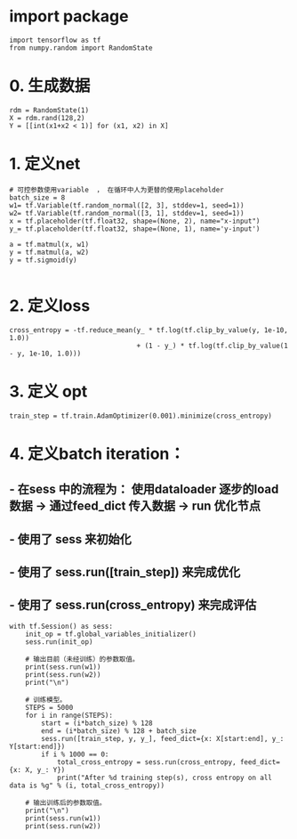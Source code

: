 # import package
```
import tensorflow as tf
from numpy.random import RandomState
```


# 0. 生成数据

```
rdm = RandomState(1)
X = rdm.rand(128,2)
Y = [[int(x1+x2 < 1)] for (x1, x2) in X]
```

# 1. 定义net

```
# 可控参数使用variable  ， 在循环中人为更替的使用placeholder
batch_size = 8
w1= tf.Variable(tf.random_normal([2, 3], stddev=1, seed=1))
w2= tf.Variable(tf.random_normal([3, 1], stddev=1, seed=1))
x = tf.placeholder(tf.float32, shape=(None, 2), name="x-input")
y_= tf.placeholder(tf.float32, shape=(None, 1), name='y-input')

a = tf.matmul(x, w1)
y = tf.matmul(a, w2)
y = tf.sigmoid(y)


```

# 2. 定义loss
```
cross_entropy = -tf.reduce_mean(y_ * tf.log(tf.clip_by_value(y, 1e-10, 1.0))
                                + (1 - y_) * tf.log(tf.clip_by_value(1 - y, 1e-10, 1.0)))

```

# 3. 定义 opt
```
train_step = tf.train.AdamOptimizer(0.001).minimize(cross_entropy)

```


# 4. 定义batch iteration：
## - 在sess 中的流程为： 使用dataloader 逐步的load 数据 -> 通过feed_dict 传入数据 -> run 优化节点
## - 使用了 sess 来初始化
## - 使用了 sess.run([train_step]) 来完成优化
## - 使用了 sess.run(cross_entropy) 来完成评估

```
with tf.Session() as sess:
    init_op = tf.global_variables_initializer()
    sess.run(init_op)
    
    # 输出目前（未经训练）的参数取值。
    print(sess.run(w1))
    print(sess.run(w2))
    print("\n")
    
    # 训练模型。
    STEPS = 5000
    for i in range(STEPS):
        start = (i*batch_size) % 128
        end = (i*batch_size) % 128 + batch_size
        sess.run([train_step, y, y_], feed_dict={x: X[start:end], y_: Y[start:end]})
        if i % 1000 == 0:
            total_cross_entropy = sess.run(cross_entropy, feed_dict={x: X, y_: Y})
            print("After %d training step(s), cross entropy on all data is %g" % (i, total_cross_entropy))
    
    # 输出训练后的参数取值。
    print("\n")
    print(sess.run(w1))
    print(sess.run(w2))
```
